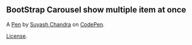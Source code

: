 BootStrap Carousel show multiple item  at once
----------------------------------------------


A [Pen](https://codepen.io/SuyashChandra/pen/XWYjvaw) by [Suyash Chandra](https://codepen.io/SuyashChandra) on [CodePen](https://codepen.io).

[License](https://codepen.io/license/pen/XWYjvaw).